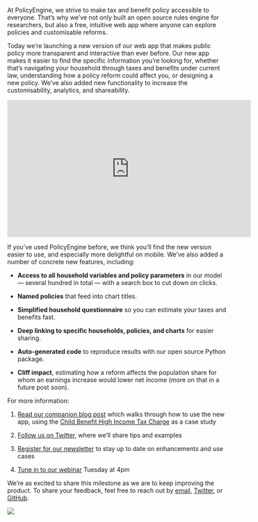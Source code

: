 At PolicyEngine, we strive to make tax and benefit policy accessible to everyone. That’s why we’ve not only built an open source rules engine for researchers, but also a free, intuitive web app where anyone can explore policies and customisable reforms.

Today we’re launching a new version of our web app that makes public policy more transparent and interactive than ever before. Our new app makes it easier to find the specific information you’re looking for, whether that’s navigating your household through taxes and benefits under current law, understanding how a policy reform could affect you, or designing a new policy. We’ve also added new functionality to increase the customisability, analytics, and shareability.

<center><iframe width="560" height="315" src="https://www.youtube.com/embed/AyN1kky8qew" frameborder="0" allowfullscreen></iframe></center>

If you’ve used PolicyEngine before, we think you’ll find the new version easier to use, and especially more delightful on mobile. We’ve also added a number of concrete new features, including:

- **Access to all household variables and policy parameters** in our model — several hundred in total — with a search box to cut down on clicks.

- **Named policies** that feed into chart titles.

- **Simplified household questionnaire** so you can estimate your taxes and benefits fast.

- **Deep linking to specific households, policies, and charts** for easier sharing.

- **Auto-generated code** to reproduce results with our open source Python package.

- **Cliff impact**, estimating how a reform affects the population share for whom an earnings increase would lower net income (more on that in a future post soon).

For more information:

1. [Read our companion blog post](https://policyengine.org/uk/blog/2023-01-12-from-idea-to-impact-scoring-a-policy-reform-on-the-new-policyengine-uk) which walks through how to use the new app, using the [Child Benefit High Income Tax Charge](https://policyengine.org/uk/policy?focus=policyOutput.netIncome&reform=5&region=uk&timePeriod=2023&baseline=1) as a case study

1. [Follow us on Twitter](http://twitter.com/thepolicyengine), where we’ll share tips and examples

1. [Register for our newsletter](https://t.co/leLJvbI7TQ) to stay up to date on enhancements and use cases

1. [Tune in to our webinar](https://us02web.zoom.us/meeting/register/tZIpcOmqqTsoGdQBusp41i_Vm8PSMCGu8YIN) Tuesday at 4pm

We’re as excited to share this milestone as we are to keep improving the product. To share your feedback, feel free to reach out by [email](mailto:hello@policyengine.org), [Twitter](http://twitter.com/thepolicyengine), or [GitHub](http://github.com/policyengine).

![](https://cdn-images-1.medium.com/max/3200/0*vfEEhsDH_4l8HZIg)
